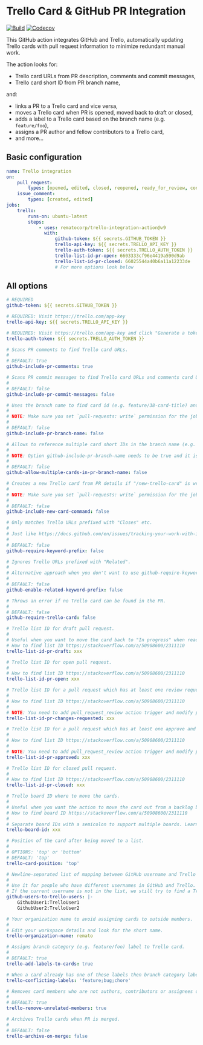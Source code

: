 # Trello Card & GitHub PR Integration

[![Build](https://img.shields.io/github/actions/workflow/status/rematocorp/trello-integration-action/ci.yml)](https://github.com/rematocorp/trello-integration-action/actions/workflows/ci.yml)
[![Codecov](https://img.shields.io/codecov/c/github/rematocorp/trello-integration-action?token=NDT35FM2LG&style=flat)](https://codecov.io/gh/rematocorp/trello-integration-action)

This GitHub action integrates GitHub and Trello, automatically updating Trello cards with pull request information to minimize redundant manual work.

The action looks for:

-   Trello card URLs from PR description, comments and commit messages,
-   Trello card short ID from PR branch name,

and:

-   links a PR to a Trello card and vice versa,
-   moves a Trello card when PR is opened, moved back to draft or closed,
-   adds a label to a Trello card based on the branch name (e.g. `feature/foo`),
-   assigns a PR author and fellow contributors to a Trello card,
-   and more...

## Basic configuration

```yaml
name: Trello integration
on:
    pull_request:
        types: [opened, edited, closed, reopened, ready_for_review, converted_to_draft]
    issue_comment:
        types: [created, edited]
jobs:
    trello:
        runs-on: ubuntu-latest
        steps:
            - uses: rematocorp/trello-integration-action@v9
              with:
                  github-token: ${{ secrets.GITHUB_TOKEN }}
                  trello-api-key: ${{ secrets.TRELLO_API_KEY }}
                  trello-auth-token: ${{ secrets.TRELLO_AUTH_TOKEN }}
                  trello-list-id-pr-open: 6603333cf96e4419a590d9ab
                  trello-list-id-pr-closed: 66025544a40b6a11a12233de
                  # For more options look below
```

## All options

```yaml
# REQUIRED
github-token: ${{ secrets.GITHUB_TOKEN }}
```

```yaml
# REQUIRED: Visit https://trello.com/app-key
trello-api-key: ${{ secrets.TRELLO_API_KEY }}
```

```yaml
# REQUIRED: Visit https://trello.com/app-key and click "Generate a token".
trello-auth-token: ${{ secrets.TRELLO_AUTH_TOKEN }}
```

```yaml
# Scans PR comments to find Trello card URLs.
#
# DEFAULT: true
github-include-pr-comments: true
```

```yaml
# Scans PR commit messages to find Trello card URLs and comments card URL to the PR if found.
#
# DEFAULT: false
github-include-pr-commit-messages: false
```

```yaml
# Uses the branch name to find card id (e.g. feature/38-card-title) and comments card URL to the PR if found.
#
# NOTE: Make sure you set `pull-requests: write` permission for the job https://docs.github.com/en/actions/using-jobs/assigning-permissions-to-jobs
#
# DEFAULT: false
github-include-pr-branch-name: false
```

```yaml
# Allows to reference multiple card short IDs in the branch name (e.g. feature/38-39-40-foo-bar).
#
# NOTE: Option github-include-pr-branch-name needs to be true and it is recommended to set trello-board-id to avoid moving wrong cards
#
# DEFAULT: false
github-allow-multiple-cards-in-pr-branch-name: false
```

```yaml
# Creates a new Trello card from PR details if "/new-trello-card" is written in the PR description. Replaces "/new-trello-card" with the card link.
#
# NOTE: Make sure you set `pull-requests: write` permission for the job https://docs.github.com/en/actions/using-jobs/assigning-permissions-to-jobs
#
# DEFAULT: false
github-include-new-card-command: false
```

```yaml
# Only matches Trello URLs prefixed with "Closes" etc.
#
# Just like https://docs.github.com/en/issues/tracking-your-work-with-issues/linking-a-pull-request-to-an-issue#linking-a-pull-request-to-an-issue-using-a-keyword
#
# DEFAULT: false
github-require-keyword-prefix: false
```

```yaml
# Ignores Trello URLs prefixed with "Related".
#
# Alternative approach when you don't want to use github-require-keyword-prefix but still want to link related cards for extra context.
#
# DEFAULT: false
github-enable-related-keyword-prefix: false
```

```yaml
# Throws an error if no Trello card can be found in the PR.
#
# DEFAULT: false
github-require-trello-card: false
```

```yaml
# Trello list ID for draft pull request.
#
# Useful when you want to move the card back to "In progress" when ready PR is converted to draft.
# How to find list ID https://stackoverflow.com/a/50908600/2311110
trello-list-id-pr-draft: xxx
```

```yaml
# Trello list ID for open pull request.
#
# How to find list ID https://stackoverflow.com/a/50908600/2311110
trello-list-id-pr-open: xxx
```

```yaml
# Trello list ID for a pull request which has at least one review requesting for changes.
#
# How to find list ID https://stackoverflow.com/a/50908600/2311110
#
# NOTE: You need to add pull_request_review action trigger and modify pull_request action trigger by adding two more types: review_requested and review_request_removed. Read more https://docs.github.com/en/actions/using-workflows/events-that-trigger-workflows
trello-list-id-pr-changes-requested: xxx
```

```yaml
# Trello list ID for a pull request which has at least one approve and no reviews requesting for changes.
#
# How to find list ID https://stackoverflow.com/a/50908600/2311110
#
# NOTE: You need to add pull_request_review action trigger and modify pull_request action trigger by adding two more types: review_requested and review_request_removed. Read more https://docs.github.com/en/actions/using-workflows/events-that-trigger-workflows
trello-list-id-pr-approved: xxx
```

```yaml
# Trello list ID for closed pull request.
#
# How to find list ID https://stackoverflow.com/a/50908600/2311110
trello-list-id-pr-closed: xxx
```

```yaml
# Trello board ID where to move the cards.
#
# Useful when you want the action to move the card out from a backlog board.
# How to find board ID https://stackoverflow.com/a/50908600/2311110
#
# Separate board IDs with a semicolon to support multiple boards. Learn more https://github.com/rematocorp/trello-integration-action/issues/68
trello-board-id: xxx
```

```yaml
# Position of the card after being moved to a list.
#
# OPTIONS: 'top' or 'bottom'
# DEFAULT: 'top'
trello-card-position: 'top'
```

```yaml
# Newline-separated list of mapping between GitHub username and Trello username.
#
# Use it for people who have different usernames in GitHub and Trello.
# If the current username is not in the list, we still try to find a Trello user with GitHub username.
github-users-to-trello-users: |-
    GithubUser1:TrelloUser1
    GithubUser2:TrelloUser2
```

```yaml
# Your organization name to avoid assigning cards to outside members.
#
# Edit your workspace details and look for the short name.
trello-organization-name: remato
```

```yaml
# Assigns branch category (e.g. feature/foo) label to Trello card.
#
# DEFAULT: true
trello-add-labels-to-cards: true
```

```yaml
# When a card already has one of these labels then branch category label is not assigned.
trello-conflicting-labels: 'feature;bug;chore'
```

```yaml
# Removes card members who are not authors, contributors or assignees of the PR.
#
# DEFAULT: true
trello-remove-unrelated-members: true
```

```yaml
# Archives Trello cards when PR is merged.
#
# DEFAULT: false
trello-archive-on-merge: false
```
